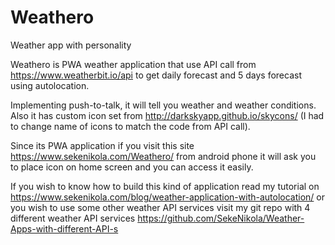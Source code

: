 # Weathero
Weather app with personality 

Weathero is PWA weather application that use API call from https://www.weatherbit.io/api to get daily forecast and 5 days forecast using autolocation.

Implementing push-to-talk, it will tell you weather and weather conditions. Also it has custom icon set from http://darkskyapp.github.io/skycons/ (I had to change name of icons to match the code from API call).

Since its PWA application if you visit this site https://www.sekenikola.com/Weathero/ from android phone it will ask you to place icon on home screen and you can access it easily.

If you wish to know how to build this kind of application read my tutorial on https://www.sekenikola.com/blog/weather-application-with-autolocation/
or you wish to use some other weather API services visit my git repo with 4 different weather API services https://github.com/SekeNikola/Weather-Apps-with-different-API-s
